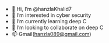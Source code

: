 - 👋 Hi, I’m @hanzlaKhalid7
- 👀 I’m interested in cyber security
- 🌱 I’m currently learning deep C
- 💞️ I’m looking to collaborate on deep C
- 📫 Gmail(hanzla089@gmail.com)

<!---
hanzlaKhalid7/hanzlaKhalid7 is a ✨ special ✨ repository because its `README.md` (this file) appears on your GitHub profile.
You can click the Preview link to take a look at your changes.
--->
